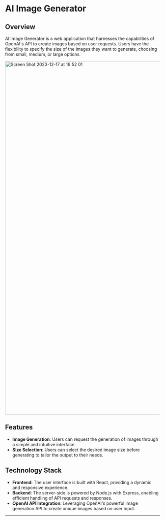 # AI Image Generator

## Overview

AI Image Generator is a web application that harnesses the capabilities of OpenAI's API to create images based on user requests. Users have the flexibility to specify the size of the images they want to generate, choosing from small, medium, or large options.

<img width="1148" alt="Screen Shot 2023-12-17 at 19 52 01" src="https://github.com/Litalhag/ai-keyword-extractor/assets/130139673/b9c75636-1b95-4838-a90d-c1182d3af7c2">

## Features

- **Image Generation**: Users can request the generation of images through a simple and intuitive interface.
- **Size Selection**: Users can select the desired image size before generating to tailor the output to their needs.

## Technology Stack

- **Frontend**: The user interface is built with React, providing a dynamic and responsive experience.
- **Backend**: The server-side is powered by Node.js with Express, enabling efficient handling of API requests and responses.
- **OpenAI API Integration**: Leveraging OpenAI's powerful image generation API to create unique images based on user input.

---
